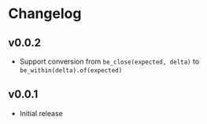 # Changelog

## v0.0.2

* Support conversion from `be_close(expected, delta)` to `be_within(delta).of(expected)`

## v0.0.1

* Initial release
